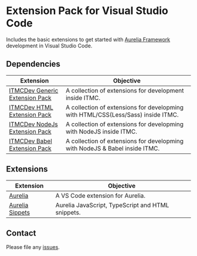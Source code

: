 # Extension Pack for Visual Studio Code

Includes the basic extensions to get started with [Aurelia Framework](http://aurelia.io/) development in Visual Studio Code.

## Dependencies

Extension | Objective
--------- | ---------
[ITMCDev Generic Extension Pack](https://marketplace.visualstudio.com/items?itemName=itmcdev.generic-extension-pack) | A collection of extensions for development inside ITMC.
[ITMCDev HTML Extension Pack](https://marketplace.visualstudio.com/items?itemName=itmcdev.html-extension-pack) | A collection of extensions for developming with HTML/CSS(Less/Sass) inside ITMC.
[ITMCDev NodeJs Extension Pack](https://marketplace.visualstudio.com/items?itemName=itmcdev.node-extension-pack) | A collection of extensions for developming with NodeJS inside ITMC.
[ITMCDev Babel Extension Pack](https://marketplace.visualstudio.com/items?itemName=itmcdev.node-extension-pack) | A collection of extensions for developming with NodeJS & Babel inside ITMC.

## Extensions

Extension | Objective
--------- | ---------
[Aurelia](https://marketplace.visualstudio.com/items?itemName=aureliaeffect.aurelia) | A VS Code extension for Aurelia.
[Aurelia Sippets](https://marketplace.visualstudio.com/items?itemName=behzad88.aurelia) | Aurelia JavaScript, TypeScript and HTML snippets.


## Contact

Please file any [issues](https://github.com/itmcdev/vscode-extensions/issues).